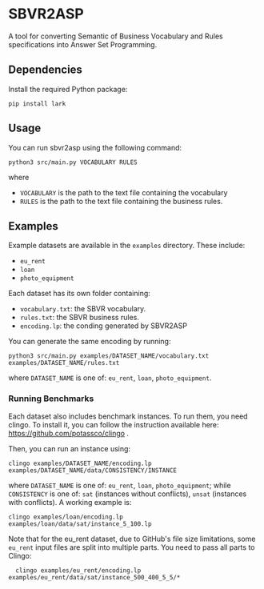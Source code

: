 # SBVR2ASP
A tool for converting Semantic of Business Vocabulary and Rules specifications into Answer Set Programming.

## Dependencies
Install the required Python package:
```shell 
pip install lark
```

## Usage
You can run sbvr2asp using the following command:
```shell
python3 src/main.py VOCABULARY RULES
```
where 
 - `VOCABULARY` is the path to the text file containing the vocabulary
 - `RULES` is the path to the text file containing the business rules.

## Examples
Example datasets are available in the `examples` directory. These include:
- `eu_rent`
- `loan`
- `photo_equipment`

Each dataset has its own folder containing:
- `vocabulary.txt`: the SBVR vocabulary.
- `rules.txt`: the SBVR business rules.
- `encoding.lp`: the conding generated by SBVR2ASP

You can generate the same encoding by running:
```
python3 src/main.py examples/DATASET_NAME/vocabulary.txt examples/DATASET_NAME/rules.txt
```
where `DATASET_NAME` is one of: `eu_rent`, `loan`, `photo_equipment`.

### Running Benchmarks
Each dataset also includes benchmark instances. To run them, you need clingo. 
To install it, you can follow the instruction available here: https://github.com/potassco/clingo . 

Then, you can run an instance using:
```
clingo examples/DATASET_NAME/encoding.lp examples/DATASET_NAME/data/CONSISTENCY/INSTANCE
```
where `DATASET_NAME` is one of: `eu_rent`, `loan`, `photo_equipment`; while `CONSISTENCY` is one of: `sat` (instances without conflicts), `unsat` (instances with conflicts). 
A working example is:
```shell
clingo examples/loan/encoding.lp examples/loan/data/sat/instance_5_100.lp
```
Note that for the eu_rent dataset, due to GitHub's file size limitations, some `eu_rent` input files are split into multiple parts. 
You need to pass all parts to Clingo:
```shell
  clingo examples/eu_rent/encoding.lp examples/eu_rent/data/sat/instance_500_400_5_5/*
```